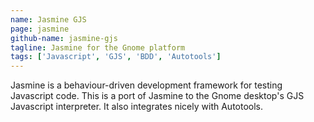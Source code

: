 ```yaml
---
name: Jasmine GJS
page: jasmine
github-name: jasmine-gjs
tagline: Jasmine for the Gnome platform
tags: ['Javascript', 'GJS', 'BDD', 'Autotools']
---
```

Jasmine is a behaviour-driven development framework for testing Javascript code.
This is a port of Jasmine to the Gnome desktop's GJS Javascript interpreter.
It also integrates nicely with Autotools.
